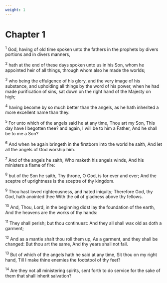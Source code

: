 ```yaml
---
weight: 1
---
```


# Chapter 1

<sup>1</sup> God, having of old time spoken unto the fathers in the prophets by divers portions and in divers manners, 

<sup>2</sup> hath at the end of these days spoken unto us in his Son, whom he appointed heir of all things, through whom also he made the worlds; 

<sup>3</sup> who being the effulgence of his glory, and the very image of his substance, and upholding all things by the word of his power, when he had made purification of sins, sat down on the right hand of the Majesty on high; 

<sup>4</sup> having become by so much better than the angels, as he hath inherited a more excellent name than they. 

<sup>5</sup> For unto which of the angels said he at any time, Thou art my Son, This day have I begotten thee? and again, I will be to him a Father, And he shall be to me a Son? 

<sup>6</sup> And when he again bringeth in the firstborn into the world he saith, And let all the angels of God worship him. 

<sup>7</sup> And of the angels he saith, Who maketh his angels winds, And his ministers a flame of fire: 

<sup>8</sup> but of the Son he saith, Thy throne, O God, is for ever and ever; And the sceptre of uprightness is the sceptre of thy kingdom. 

<sup>9</sup> Thou hast loved righteousness, and hated iniquity; Therefore God, thy God, hath anointed thee With the oil of gladness above thy fellows. 

<sup>10</sup> And, Thou, Lord, in the beginning didst lay the foundation of the earth, And the heavens are the works of thy hands: 

<sup>11</sup> They shall perish; but thou continuest: And they all shall wax old as doth a garment; 

<sup>12</sup> And as a mantle shalt thou roll them up, As a garment, and they shall be changed: But thou art the same, And thy years shall not fail. 

<sup>13</sup> But of which of the angels hath he said at any time, Sit thou on my right hand, Till I make thine enemies the footstool of thy feet? 

<sup>14</sup> Are they not all ministering spirits, sent forth to do service for the sake of them that shall inherit salvation? 


